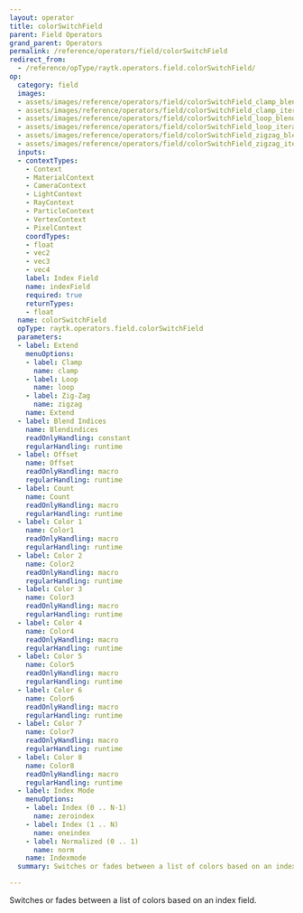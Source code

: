 ```yaml
---
layout: operator
title: colorSwitchField
parent: Field Operators
grand_parent: Operators
permalink: /reference/operators/field/colorSwitchField
redirect_from:
  - /reference/opType/raytk.operators.field.colorSwitchField/
op:
  category: field
  images:
  - assets/images/reference/operators/field/colorSwitchField_clamp_blend_positionField.png
  - assets/images/reference/operators/field/colorSwitchField_clamp_iterationField.png
  - assets/images/reference/operators/field/colorSwitchField_loop_blend_positionField.png
  - assets/images/reference/operators/field/colorSwitchField_loop_iterationField.png
  - assets/images/reference/operators/field/colorSwitchField_zigzag_blend_positionField.png
  - assets/images/reference/operators/field/colorSwitchField_zigzag_iterationField.png
  inputs:
  - contextTypes:
    - Context
    - MaterialContext
    - CameraContext
    - LightContext
    - RayContext
    - ParticleContext
    - VertexContext
    - PixelContext
    coordTypes:
    - float
    - vec2
    - vec3
    - vec4
    label: Index Field
    name: indexField
    required: true
    returnTypes:
    - float
  name: colorSwitchField
  opType: raytk.operators.field.colorSwitchField
  parameters:
  - label: Extend
    menuOptions:
    - label: Clamp
      name: clamp
    - label: Loop
      name: loop
    - label: Zig-Zag
      name: zigzag
    name: Extend
  - label: Blend Indices
    name: Blendindices
    readOnlyHandling: constant
    regularHandling: runtime
  - label: Offset
    name: Offset
    readOnlyHandling: macro
    regularHandling: runtime
  - label: Count
    name: Count
    readOnlyHandling: macro
    regularHandling: runtime
  - label: Color 1
    name: Color1
    readOnlyHandling: macro
    regularHandling: runtime
  - label: Color 2
    name: Color2
    readOnlyHandling: macro
    regularHandling: runtime
  - label: Color 3
    name: Color3
    readOnlyHandling: macro
    regularHandling: runtime
  - label: Color 4
    name: Color4
    readOnlyHandling: macro
    regularHandling: runtime
  - label: Color 5
    name: Color5
    readOnlyHandling: macro
    regularHandling: runtime
  - label: Color 6
    name: Color6
    readOnlyHandling: macro
    regularHandling: runtime
  - label: Color 7
    name: Color7
    readOnlyHandling: macro
    regularHandling: runtime
  - label: Color 8
    name: Color8
    readOnlyHandling: macro
    regularHandling: runtime
  - label: Index Mode
    menuOptions:
    - label: Index (0 .. N-1)
      name: zeroindex
    - label: Index (1 .. N)
      name: oneindex
    - label: Normalized (0 .. 1)
      name: norm
    name: Indexmode
  summary: Switches or fades between a list of colors based on an index field.

---
```



Switches or fades between a list of colors based on an index field.